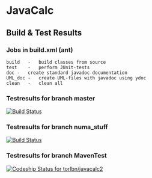 # JavaCalc

## Build & Test Results

### Jobs in build.xml (ant)

```
build	-	build classes from source
test	-	perform JUnit-tests
doc	-	create standard javadoc documentation
UML_doc	-	create UML-files with javadoc using ydoc
clean	-	clean all
```

### Testresults for branch master
[![Build 
Status](https://travis-ci.org/TLoebner/JavaCalc.svg?branch=master)](https://travis-ci.org/TLoebner/JavaCalc)

### Testresults for branch numa_stuff
[![Build 
Status](https://travis-ci.org/TLoebner/JavaCalc.svg)](https://travis-ci.org/TLoebner/JavaCalc)

### Testresults for branch MavenTest
[ ![Codeship Status for torlbn/javacalc2](https://codeship.com/projects/69840880-e391-0133-541d-0ae7e6ad137a/status?branch=MavenTest)](https://codeship.com/projects/146027)
